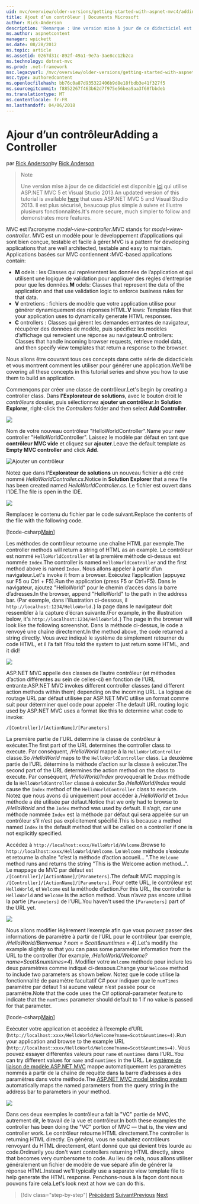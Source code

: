 ```yaml
---
uid: mvc/overview/older-versions/getting-started-with-aspnet-mvc4/adding-a-controller
title: Ajout d’un contrôleur | Documents Microsoft
author: Rick-Anderson
description: 'Remarque : Une version mise à jour de ce didacticiel est disponible ici qui utilise ASP.NET MVC 5 et Visual Studio 2013. Il est plus sécurisé, beaucoup plus simple à suivre et de démonstration...'
ms.author: aspnetcontent
manager: wpickett
ms.date: 08/28/2012
ms.topic: article
ms.assetid: 0267d31c-892f-49a1-9e7a-3ae8cc12b2ca
ms.technology: dotnet-mvc
ms.prod: .net-framework
msc.legacyurl: /mvc/overview/older-versions/getting-started-with-aspnet-mvc4/adding-a-controller
msc.type: authoredcontent
ms.openlocfilehash: bb76c0a87d935322406b9d8e18fbdb3e41f327f5
ms.sourcegitcommit: f8852267f463b62d7f975e56bea9aa3f68fbbdeb
ms.translationtype: MT
ms.contentlocale: fr-FR
ms.lasthandoff: 04/06/2018
---
```

<a name="adding-a-controller"></a><span data-ttu-id="5cc02-104">Ajour d’un contrôleur</span><span class="sxs-lookup"><span data-stu-id="5cc02-104">Adding a Controller</span></span>
====================
<span data-ttu-id="5cc02-105">par [Rick Anderson](https://github.com/Rick-Anderson)</span><span class="sxs-lookup"><span data-stu-id="5cc02-105">by [Rick Anderson](https://github.com/Rick-Anderson)</span></span>

> > [!NOTE]
> > <span data-ttu-id="5cc02-106">Une version mise à jour de ce didacticiel est disponible [ici](../../getting-started/introduction/getting-started.md) qui utilise ASP.NET MVC 5 et Visual Studio 2013.</span><span class="sxs-lookup"><span data-stu-id="5cc02-106">An updated version of this tutorial is available [here](../../getting-started/introduction/getting-started.md) that uses ASP.NET MVC 5 and Visual Studio 2013.</span></span> <span data-ttu-id="5cc02-107">Il est plus sécurisé, beaucoup plus simple à suivre et illustre plusieurs fonctionnalités.</span><span class="sxs-lookup"><span data-stu-id="5cc02-107">It's more secure, much simpler to follow and demonstrates more features.</span></span>


<span data-ttu-id="5cc02-108">MVC est l’acronyme *model-view-controller*.</span><span class="sxs-lookup"><span data-stu-id="5cc02-108">MVC stands for *model-view-controller*.</span></span> <span data-ttu-id="5cc02-109">MVC est un modèle pour le développement d’applications qui sont bien conçue, testable et facile à gérer.</span><span class="sxs-lookup"><span data-stu-id="5cc02-109">MVC is a pattern for developing applications that are well architected, testable and easy to maintain.</span></span> <span data-ttu-id="5cc02-110">Applications basées sur MVC contiennent :</span><span class="sxs-lookup"><span data-stu-id="5cc02-110">MVC-based applications contain:</span></span>

- <span data-ttu-id="5cc02-111">**M** odels : les Classes qui représentent les données de l’application et qui utilisent une logique de validation pour appliquer des règles d’entreprise pour que les données.</span><span class="sxs-lookup"><span data-stu-id="5cc02-111">**M** odels: Classes that represent the data of the application and that use validation logic to enforce business rules for that data.</span></span>
- <span data-ttu-id="5cc02-112">**V** entretiens : fichiers de modèle que votre application utilise pour générer dynamiquement des réponses HTML.</span><span class="sxs-lookup"><span data-stu-id="5cc02-112">**V** iews: Template files that your application uses to dynamically generate HTML responses.</span></span>
- <span data-ttu-id="5cc02-113">**C** ontrollers : Classes qui gèrent les demandes entrantes de navigateur, récupérer des données de modèle, puis spécifiez les modèles d’affichage qui renvoient une réponse au navigateur.</span><span class="sxs-lookup"><span data-stu-id="5cc02-113">**C** ontrollers: Classes that handle incoming browser requests, retrieve model data, and then specify view templates that return a response to the browser.</span></span>

<span data-ttu-id="5cc02-114">Nous allons être couvrant tous ces concepts dans cette série de didacticiels et vous montrent comment les utiliser pour générer une application.</span><span class="sxs-lookup"><span data-stu-id="5cc02-114">We'll be covering all these concepts in this tutorial series and show you how to use them to build an application.</span></span>

<span data-ttu-id="5cc02-115">Commençons par créer une classe de contrôleur.</span><span class="sxs-lookup"><span data-stu-id="5cc02-115">Let's begin by creating a controller class.</span></span> <span data-ttu-id="5cc02-116">Dans **l’Explorateur de solutions**, avec le bouton droit le *contrôleurs* dossier, puis sélectionnez **ajouter un contrôleur**.</span><span class="sxs-lookup"><span data-stu-id="5cc02-116">In **Solution Explorer**, right-click the *Controllers* folder and then select **Add Controller**.</span></span>

![](adding-a-controller/_static/image1.png)

<span data-ttu-id="5cc02-117">Nom de votre nouveau contrôleur &quot;HelloWorldController&quot;.</span><span class="sxs-lookup"><span data-stu-id="5cc02-117">Name your new controller &quot;HelloWorldController&quot;.</span></span> <span data-ttu-id="5cc02-118">Laissez le modèle par défaut en tant que **contrôleur MVC vide** et cliquez sur **ajouter**.</span><span class="sxs-lookup"><span data-stu-id="5cc02-118">Leave the default template as **Empty MVC controller** and click **Add**.</span></span>

![Ajouter un contrôleur](adding-a-controller/_static/image2.png)

<span data-ttu-id="5cc02-120">Notez que dans **l’Explorateur de solutions** un nouveau fichier a été créé nommé *HelloWorldController.cs*.</span><span class="sxs-lookup"><span data-stu-id="5cc02-120">Notice in **Solution Explorer** that a new file has been created named *HelloWorldController.cs*.</span></span> <span data-ttu-id="5cc02-121">Le fichier est ouvert dans l’IDE.</span><span class="sxs-lookup"><span data-stu-id="5cc02-121">The file is open in the IDE.</span></span>

![](adding-a-controller/_static/image3.png)

<span data-ttu-id="5cc02-122">Remplacez le contenu du fichier par le code suivant.</span><span class="sxs-lookup"><span data-stu-id="5cc02-122">Replace the contents of the file with the following code.</span></span>

[!code-csharp[Main](adding-a-controller/samples/sample1.cs)]

<span data-ttu-id="5cc02-123">Les méthodes de contrôleur retourne une chaîne HTML par exemple.</span><span class="sxs-lookup"><span data-stu-id="5cc02-123">The controller methods will return a string of HTML as an example.</span></span> <span data-ttu-id="5cc02-124">Le contrôleur est nommé `HelloWorldController` et la première méthode ci-dessus est nommée `Index`.</span><span class="sxs-lookup"><span data-stu-id="5cc02-124">The controller is named `HelloWorldController` and the first method above is named `Index`.</span></span> <span data-ttu-id="5cc02-125">Nous allons appeler à partir d’un navigateur.</span><span class="sxs-lookup"><span data-stu-id="5cc02-125">Let's invoke it from a browser.</span></span> <span data-ttu-id="5cc02-126">Exécutez l’application (appuyez sur F5 ou Ctrl + F5).</span><span class="sxs-lookup"><span data-stu-id="5cc02-126">Run the application (press F5 or Ctrl+F5).</span></span> <span data-ttu-id="5cc02-127">Dans le navigateur, ajoutez &quot;HelloWorld&quot; pour le chemin d’accès dans la barre d’adresses.</span><span class="sxs-lookup"><span data-stu-id="5cc02-127">In the browser, append &quot;HelloWorld&quot; to the path in the address bar.</span></span> <span data-ttu-id="5cc02-128">(Par exemple, dans l’illustration ci-dessous, il `http://localhost:1234/HelloWorld.`) la page dans le navigateur doit ressembler à la capture d’écran suivante.</span><span class="sxs-lookup"><span data-stu-id="5cc02-128">(For example, in the illustration below, it's `http://localhost:1234/HelloWorld.`) The page in the browser will look like the following screenshot.</span></span> <span data-ttu-id="5cc02-129">Dans la méthode ci-dessus, le code a renvoyé une chaîne directement.</span><span class="sxs-lookup"><span data-stu-id="5cc02-129">In the method above, the code returned a string directly.</span></span> <span data-ttu-id="5cc02-130">Vous avez indiqué le système de simplement retourner du code HTML, et il l’a fait !</span><span class="sxs-lookup"><span data-stu-id="5cc02-130">You told the system to just return some HTML, and it did!</span></span>

![](adding-a-controller/_static/image4.png)

<span data-ttu-id="5cc02-131">ASP.NET MVC appelle des classes de l’autre contrôleur (et méthodes d’action différentes au sein de celles-ci) en fonction de l’URL entrante.</span><span class="sxs-lookup"><span data-stu-id="5cc02-131">ASP.NET MVC invokes different controller classes (and different action methods within them) depending on the incoming URL.</span></span> <span data-ttu-id="5cc02-132">La logique de routage URL par défaut utilisée par ASP.NET MVC utilise un format comme suit pour déterminer quel code pour appeler :</span><span class="sxs-lookup"><span data-stu-id="5cc02-132">The default URL routing logic used by ASP.NET MVC uses a format like this to determine what code to invoke:</span></span>

`/[Controller]/[ActionName]/[Parameters]`

<span data-ttu-id="5cc02-133">La première partie de l’URL détermine la classe de contrôleur à exécuter.</span><span class="sxs-lookup"><span data-stu-id="5cc02-133">The first part of the URL determines the controller class to execute.</span></span> <span data-ttu-id="5cc02-134">Par conséquent, */HelloWorld* mappe à la `HelloWorldController` classe.</span><span class="sxs-lookup"><span data-stu-id="5cc02-134">So */HelloWorld* maps to the `HelloWorldController` class.</span></span> <span data-ttu-id="5cc02-135">La deuxième partie de l’URL détermine la méthode d’action sur la classe à exécuter.</span><span class="sxs-lookup"><span data-stu-id="5cc02-135">The second part of the URL determines the action method on the class to execute.</span></span> <span data-ttu-id="5cc02-136">Par conséquent, */HelloWorld/Index* provoquerait le `Index` méthode de la `HelloWorldController` classe à exécuter.</span><span class="sxs-lookup"><span data-stu-id="5cc02-136">So */HelloWorld/Index* would cause the `Index` method of the `HelloWorldController` class to execute.</span></span> <span data-ttu-id="5cc02-137">Notez que nous avons dû uniquement pour accéder à */HelloWorld* et `Index` méthode a été utilisée par défaut.</span><span class="sxs-lookup"><span data-stu-id="5cc02-137">Notice that we only had to browse to */HelloWorld* and the `Index` method was used by default.</span></span> <span data-ttu-id="5cc02-138">Il s’agit, car une méthode nommée `Index` est la méthode par défaut qui sera appelée sur un contrôleur s’il n’est pas explicitement spécifié.</span><span class="sxs-lookup"><span data-stu-id="5cc02-138">This is because a method named `Index` is the default method that will be called on a controller if one is not explicitly specified.</span></span>

<span data-ttu-id="5cc02-139">Accédez à `http://localhost:xxxx/HelloWorld/Welcome`.</span><span class="sxs-lookup"><span data-stu-id="5cc02-139">Browse to `http://localhost:xxxx/HelloWorld/Welcome`.</span></span> <span data-ttu-id="5cc02-140">Le `Welcome` méthode s’exécute et retourne la chaîne &quot;c’est la méthode d’action accueil... &quot;.</span><span class="sxs-lookup"><span data-stu-id="5cc02-140">The `Welcome` method runs and returns the string &quot;This is the Welcome action method...&quot;.</span></span> <span data-ttu-id="5cc02-141">Le mappage de MVC par défaut est `/[Controller]/[ActionName]/[Parameters]`.</span><span class="sxs-lookup"><span data-stu-id="5cc02-141">The default MVC mapping is `/[Controller]/[ActionName]/[Parameters]`.</span></span> <span data-ttu-id="5cc02-142">Pour cette URL, le contrôleur est `HelloWorld`, et `Welcome` est la méthode d’action.</span><span class="sxs-lookup"><span data-stu-id="5cc02-142">For this URL, the controller is `HelloWorld` and `Welcome` is the action method.</span></span> <span data-ttu-id="5cc02-143">Vous n’avez pas encore utilisé la partie `[Parameters]` de l’URL.</span><span class="sxs-lookup"><span data-stu-id="5cc02-143">You haven't used the `[Parameters]` part of the URL yet.</span></span>

![](adding-a-controller/_static/image5.png)

<span data-ttu-id="5cc02-144">Nous allons modifier légèrement l’exemple afin que vous pouvez passer des informations de paramètre à partir de l’URL pour le contrôleur (par exemple, */HelloWorld/Bienvenue ? nom = Scott&amp;numtimes = 4*).</span><span class="sxs-lookup"><span data-stu-id="5cc02-144">Let's modify the example slightly so that you can pass some parameter information from the URL to the controller (for example, */HelloWorld/Welcome?name=Scott&amp;numtimes=4*).</span></span> <span data-ttu-id="5cc02-145">Modifier votre `Welcome` méthode pour inclure les deux paramètres comme indiqué ci-dessous.</span><span class="sxs-lookup"><span data-stu-id="5cc02-145">Change your `Welcome` method to include two parameters as shown below.</span></span> <span data-ttu-id="5cc02-146">Notez que le code utilise la fonctionnalité de paramètre facultatif C# pour indiquer que le `numTimes` paramètre par défaut 1 si aucune valeur n’est passée pour ce paramètre.</span><span class="sxs-lookup"><span data-stu-id="5cc02-146">Note that the code uses the C# optional-parameter feature to indicate that the `numTimes` parameter should default to 1 if no value is passed for that parameter.</span></span>

[!code-csharp[Main](adding-a-controller/samples/sample2.cs)]

<span data-ttu-id="5cc02-147">Exécuter votre application et accédez à l’exemple d’URL (`http://localhost:xxxx/HelloWorld/Welcome?name=Scott&numtimes=4)`.</span><span class="sxs-lookup"><span data-stu-id="5cc02-147">Run your application and browse to the example URL (`http://localhost:xxxx/HelloWorld/Welcome?name=Scott&numtimes=4)`.</span></span> <span data-ttu-id="5cc02-148">Vous pouvez essayer différentes valeurs pour `name` et `numtimes` dans l’URL.</span><span class="sxs-lookup"><span data-stu-id="5cc02-148">You can try different values for `name` and `numtimes` in the URL.</span></span> <span data-ttu-id="5cc02-149">Le [système de liaison de modèle ASP.NET MVC](http://odetocode.com/Blogs/scott/archive/2009/04/27/6-tips-for-asp-net-mvc-model-binding.aspx) mappe automatiquement les paramètres nommés à partir de la chaîne de requête dans la barre d’adresses à des paramètres dans votre méthode.</span><span class="sxs-lookup"><span data-stu-id="5cc02-149">The [ASP.NET MVC model binding system](http://odetocode.com/Blogs/scott/archive/2009/04/27/6-tips-for-asp-net-mvc-model-binding.aspx) automatically maps the named parameters from the query string in the address bar to parameters in your method.</span></span>

![](adding-a-controller/_static/image6.png)

<span data-ttu-id="5cc02-150">Dans ces deux exemples le contrôleur a fait la &quot;VC&quot; partie de MVC, autrement dit, le travail de la vue et contrôleur.</span><span class="sxs-lookup"><span data-stu-id="5cc02-150">In both these examples the controller has been doing the &quot;VC&quot; portion of MVC — that is, the view and controller work.</span></span> <span data-ttu-id="5cc02-151">Le contrôleur retourne HTML directement.</span><span class="sxs-lookup"><span data-stu-id="5cc02-151">The controller is returning HTML directly.</span></span> <span data-ttu-id="5cc02-152">En général, vous ne souhaitez contrôleurs renvoyant du HTML directement, étant donné que qui devient très lourde au code.</span><span class="sxs-lookup"><span data-stu-id="5cc02-152">Ordinarily you don't want controllers returning HTML directly, since that becomes very cumbersome to code.</span></span> <span data-ttu-id="5cc02-153">Au lieu de cela, nous allons utiliser généralement un fichier de modèle de vue séparé afin de générer la réponse HTML.</span><span class="sxs-lookup"><span data-stu-id="5cc02-153">Instead we'll typically use a separate view template file to help generate the HTML response.</span></span> <span data-ttu-id="5cc02-154">Penchons-nous à la façon dont nous pouvons faire cela.</span><span class="sxs-lookup"><span data-stu-id="5cc02-154">Let's look next at how we can do this.</span></span>

> [!div class="step-by-step"]
> <span data-ttu-id="5cc02-155">[Précédent](intro-to-aspnet-mvc-4.md)
> [Suivant](adding-a-view.md)</span><span class="sxs-lookup"><span data-stu-id="5cc02-155">[Previous](intro-to-aspnet-mvc-4.md)
[Next](adding-a-view.md)</span></span>
